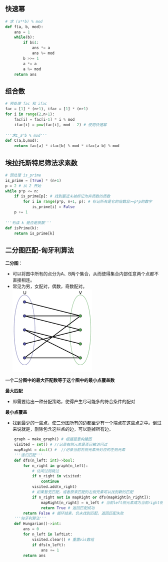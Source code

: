 ## 快速幂

```python
# 求 (a**b) % mod
def f(a, b, mod):
    ans = 1
    while(b):
        if b&1:
            ans *= a
            ans %= mod
        b >>= 1
        a *= a
        a %= mod
    return ans
```

## 组合数

```python
# 预处理 fac 和 ifac
fac = [1] * (n+1), ifac = [1] * (n+1)
for i in range(2,n+1):
    fac[i] = fac[i-1] * i % mod
    ifac[i] = pow(fac[i], mod - 2) # 使用快速幂

'''求C_a^b % mod'''
def C(a,b,mod):
    return fac[a] * ifac[b] % mod * ifac[a-b] % mod
```

## 埃拉托斯特尼筛法求素数

```python
# 预处理 is_prime
is_prime = [True] * (n+1)
p = 2 # 从 2 开始
while p*p <= n:
    if is_prime[p]: # 找到最近未被标记为非质数的质数
        for i in range(p*p, n+1, p): # 标记所有是它的倍数且>=p*p的数字
            is_prime[i] = False
    p += 1

'''判读 k 是否是质数'''
def isPrime(k):
    return is_prime[k]
```

## 二分图匹配-匈牙利算法

**二分图**：

* 可以将图中所有的点分为A、B两个集合，从而使得集合内部任意两个点都不直接相连。
* 常见为男，女配对，偶数，奇数配对。
![图 0](images/7ed7f07f7faecf3f7bf5c4dc673612dfae374c868f53502837676d4b7c4b1973.png)  

**一个二分图中的最大匹配数等于这个图中的最小点覆盖数**

**最大匹配**

* 即需要给出一种分配策略，使得产生尽可能多的符合条件的配对

**最小点覆盖**

* 找到最少的一些点，使二分图所有的边都至少有一个端点在这些点之中。倒过来说就是，删除包含这些点的边，可以删掉所有边。

```python
    graph = make_graph() # 根据题意构建图
    visited = set() # //记录右侧元素是否已被访问过
    mapRight = dict() #  //记录当前右侧元素所对应的左侧元素
    '''递归匹配'''
    def dfs(n_left: int)->bool:
        for n_right in graph[n_left]:
            # 访问过则跳过
            if n_right in visited:
                continue
            visited.add(n_right)
            # 如果暂无匹配，或者原来匹配的左侧元素可以找到新的匹配
            if n_right not in mapRight or dfs(mapRight[n_right]):
                mapRight[n_right] = n_left # 当前left侧元素成为当前right侧元素的新匹配
                return True # 返回匹配成功
        return False # 循环结束，仍未找到匹配，返回匹配失败
    '''匈牙利算法'''
    def Hungarian()->int:
        ans = 0
        for n_left in leftLst:
            visited.clear() # 重置vis数组
            if dfs(n_left):
                ans += 1
        return ans
```
